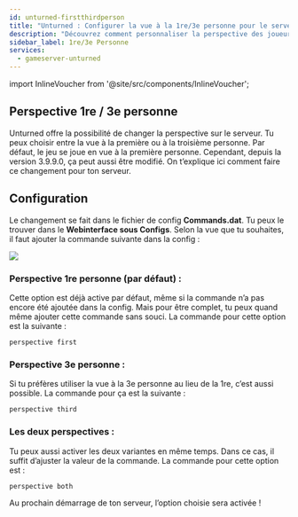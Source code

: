 ```yaml
---
id: unturned-firstthirdperson
title: "Unturned : Configurer la vue à la 1re/3e personne pour le serveur"
description: "Découvrez comment personnaliser la perspective des joueurs sur votre serveur Unturned entre la première, la troisième personne ou les deux pour un gameplay amélioré → En savoir plus maintenant"
sidebar_label: 1re/3e Personne
services:
  - gameserver-unturned
---
```


import InlineVoucher from '@site/src/components/InlineVoucher';

<InlineVoucher />

## Perspective 1re / 3e personne

Unturned offre la possibilité de changer la perspective sur le serveur. Tu peux choisir entre la vue à la première ou à la troisième personne. Par défaut, le jeu se joue en vue à la première personne. Cependant, depuis la version 3.9.9.0, ça peut aussi être modifié. On t’explique ici comment faire ce changement pour ton serveur. 



## Configuration

Le changement se fait dans le fichier de config **Commands.dat**. Tu peux le trouver dans le **Webinterface sous Configs**. Selon la vue que tu souhaites, il faut ajouter la commande suivante dans la config :

![](https://screensaver01.zap-hosting.com/index.php/s/9mZyJKX6xCTeDeA/preview)



### Perspective 1re personne (par défaut) : 

Cette option est déjà active par défaut, même si la commande n’a pas encore été ajoutée dans la config. Mais pour être complet, tu peux quand même ajouter cette commande sans souci. La commande pour cette option est la suivante :

```
perspective first
```



### Perspective 3e personne :

Si tu préfères utiliser la vue à la 3e personne au lieu de la 1re, c’est aussi possible. La commande pour ça est la suivante :

```
perspective third
```



### Les deux perspectives :

Tu peux aussi activer les deux variantes en même temps. Dans ce cas, il suffit d’ajuster la valeur de la commande. La commande pour cette option est :

```
perspective both
```



Au prochain démarrage de ton serveur, l’option choisie sera activée !

<InlineVoucher />
